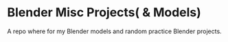 # Blender Misc Projects( & Models)

A repo where for my Blender models and random practice Blender projects.
